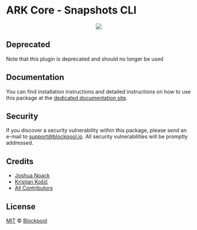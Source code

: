 # ARK Core - Snapshots CLI

<p align="center">
    <img src="https://raw.githubusercontent.com/blockpool-io/core/master/banner.png" />
</p>

## Deprecated

Note that this plugin is deprecated and should no longer be used

## Documentation

You can find installation instructions and detailed instructions on how to use this package at the [dedicated documentation site](https://docs.ark.io/guidebook/core/plugins/core-snapshots-cli.html).

## Security

If you discover a security vulnerability within this package, please send an e-mail to support@blockpool.io. All security vulnerabilities will be promptly addressed.

## Credits

-   [Joshua Noack](https://github.com/supaiku0)
-   [Kristjan Košič](https://github.com/kristjank)
-   [All Contributors](../../../../contributors)

## License

[MIT](LICENSE) © [Blockpool](https://blockpool.io)
